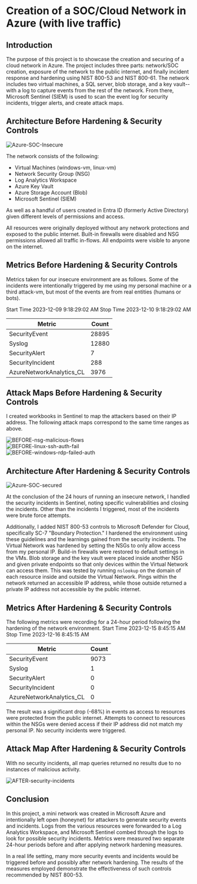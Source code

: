 # Creation of a SOC/Cloud Network in Azure (with live traffic)

## Introduction

The purpose of this project is to showcase the creation and securing of a cloud network in Azure. The project includes three parts:  network/SOC creation, exposure of the network to the public internet, and finally incident response and hardening using NIST 800-53 and NIST 800-61. The network includes two virtual machines, a SQL server, blob storage, and a key vault--with a log to capture events from the rest of the network. From there, Microsoft Sentinel (SIEM) is used to scan the event log for security incidents, trigger alerts, and create attack maps.

## Architecture Before Hardening & Security Controls

![Azure-SOC-Insecure](https://github.com/okaynick/cloud-soc/assets/10458811/98d417b6-20fd-4cd0-aa09-006d683efed6)

The network consists of the following:

- Virtual Machines (windows-vm, linux-vm)
- Network Security Group (NSG)
- Log Analytics Workspace
- Azure Key Vault
- Azure Storage Account (Blob)
- Microsoft Sentinel (SIEM)

As well as a handful of users created in Entra ID (formerly Active Directory) given different levels of permissions and access.

All resources were originally deployed without any network protections and exposed to the public internet. Built-in firewalls were disabled and NSG permissions allowed all traffic in-flows. All endpoints were visible to anyone on the internet.

## Metrics Before Hardening & Security Controls

Metrics taken for our insecure environment are as follows. Some of the incidents were intentionally triggered by me using my personal machine or a third attack-vm, but most of the events are from real entities (humans or bots).

Start Time 2023-12-09 9:18:29:02 AM
Stop Time 2023-12-10 9:18:29:02 AM

| Metric                   | Count
| ------------------------ | -----
| SecurityEvent            | 28895
| Syslog                   | 12880
| SecurityAlert            | 7
| SecurityIncident         | 288
| AzureNetworkAnalytics_CL | 3976

## Attack Maps Before Hardening & Security Controls

I created workbooks in Sentinel to map the attackers based on their IP address. The following attack maps correspond to the same time ranges as above.

![BEFORE-nsg-malicious-flows](https://github.com/okaynick/cloud-soc/assets/10458811/c0ffe1b3-303c-4ab4-8d67-ea39f5967628)<br>
![BEFORE-linux-ssh-auth-fail](https://github.com/okaynick/cloud-soc/assets/10458811/721a7769-8360-4493-a5b0-ab77445cec4e)<br>
![BEFORE-windows-rdp-failed-auth](https://github.com/okaynick/cloud-soc/assets/10458811/ad6cea20-d5d6-4e06-ba70-96beeb8ee40a)<br>

## Architecture After Hardening & Security Controls

![Azure-SOC-secured](https://github.com/okaynick/cloud-soc/assets/10458811/b1a3323e-e874-4db3-aedf-e855784638e6)

At the conclusion of the 24 hours of running an insecure network, I handled the security incidents in Sentinel, noting specific vulnerabilities and closing the incidents. Other than the incidents I triggered, most of the incidents were brute force attempts.

Additionally, I added NIST 800-53 controls to Microsoft Defender for Cloud, specifically SC-7 "Boundary Protection." I hardened the environment using these guidelines and the learnings gained from the security incidents. The Virtual Network was hardened by setting the NSGs to only allow access from my personal IP. Build-in firewalls were restored to default settings in the VMs. Blob storage and the key vault were placed inside another NSG and given private endpoints so that only devices within the Virtual Network can access them. This was tested by running ```nslookup``` on the domain of each resource inside and outside the Virtual Network. Pings within the network returned an accessible IP address, while those outside returned a private IP address not accessible by the public internet.

## Metrics After Hardening & Security Controls

The following metrics were recording for a 24-hour period following the hardening of the network environment.
Start Time 2023-12-15 8:45:15 AM
Stop Time	2023-12-16 8:45:15 AM

| Metric                   | Count
| ------------------------ | -----
| SecurityEvent            | 9073
| Syslog                   | 1
| SecurityAlert            | 0
| SecurityIncident         | 0
| AzureNetworkAnalytics_CL | 0

The result was a significant drop (-68%) in events as access to resources were protected from the public internet. Attempts to connect to resources within the NSGs were denied access if their IP address did not match my personal IP. No security incidents were triggered.

## Attack Map After Hardening & Security Controls

With no security incidents, all map queries returned no results due to no instances of malicious activity.

![AFTER-security-incidents](https://github.com/okaynick/cloud-soc/assets/10458811/de8a975a-6279-4c4e-b956-06e916be078f)

## Conclusion

In this project, a mini network was created in Microsoft Azure and intentionally left open (honeynet) for attackers to generate security events and incidents. Logs from the various resources were forwarded to a Log Analytics Workspace, and Microsoft Sentinel combed through the logs to look for possible security incidents. Metrics were measured two separate 24-hour periods before and after applying network hardening measures.

In a real life setting, many more security events and incidents would be triggered before and possibly after network hardening. The results of the measures employed demonstrate the effectiveness of such controls recommended by NIST 800-53.
